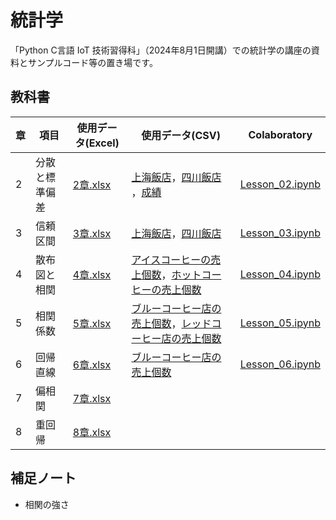 # 統計学
「Python C言語 IoT 技術習得科」（2024年8月1日開講）での統計学の講座の資料とサンプルコード等の置き場です。

## 教科書
| 章 | 項目 | 使用データ(Excel) | 使用データ(CSV) | Colaboratory |
| --- | --- | --- | --- | --- |
| 2 | 分散と標準偏差 | [2章.xlsx](https://github.com/202408pythonciot/Statistics/blob/main/_Textbook/Lesson_02/Sample_Data/2%E7%AB%A0.xlsx?raw=true) | [上海飯店](https://github.com/202408pythonciot/Statistics/blob/main/_Textbook/Lesson_02/Sample_Data/shisen_tofu.csv)，[四川飯店](https://github.com/202408pythonciot/Statistics/blob/main/_Textbook/Lesson_02/Sample_Data/shisen_tofu.csv) ，[成績](https://github.com/202408pythonciot/Statistics/blob/main/_Textbook/Lesson_02/Sample_Data/exam_score.csv) | [Lesson_02.ipynb](https://github.com/202408pythonciot/Statistics/blob/main/_Textbook/Lesson_02/Colaboratory/Lesson_02.ipynb) |
| 3 | 信頼区間 | [3章.xlsx](https://github.com/202408pythonciot/Statistics/blob/main/_Textbook/Lesson_03/Sample_Data/3%E7%AB%A0.xlsx?raw=true) | [上海飯店](https://github.com/202408pythonciot/Statistics/blob/main/_Textbook/Lesson_03/Sample_Data/shanghai_tofu.csv)，[四川飯店](https://github.com/202408pythonciot/Statistics/blob/main/_Textbook/Lesson_03/Sample_Data/shanghai_tofu.csv) | [Lesson_03.ipynb](https://github.com/202408pythonciot/Statistics/blob/main/_Textbook/Lesson_03/Colaboratory/Lesson_03.ipynb) |
| 4 | 散布図と相関 | [4章.xlsx](https://github.com/202408pythonciot/Statistics/blob/main/_Textbook/Lesson_04/Sample_Data/4%E7%AB%A0.xlsx?raw=true) | [アイスコーヒーの売上個数](https://github.com/202408pythonciot/Statistics/blob/main/_Textbook/Lesson_04/Sample_Data/blue_coffee_shop_1_ice.csv)，[ホットコーヒーの売上個数](https://github.com/202408pythonciot/Statistics/blob/main/_Textbook/Lesson_04/Sample_Data/blue_coffee_shop_2_hot.csv) | [Lesson_04.ipynb](https://github.com/202408pythonciot/Statistics/blob/main/_Textbook/Lesson_04/Colaboratory/Lesson_04.ipynb) | 
| 5 | 相関係数 | [5章.xlsx](https://github.com/202408pythonciot/Statistics/blob/main/_Textbook/Lesson_05/Sample_Data/5%E7%AB%A0.xlsx?raw=true) | [ブルーコーヒー店の売上個数](https://github.com/202408pythonciot/Statistics/blob/main/_Textbook/Lesson_05/Sample_Data/blue_coffee_shop.csv)，[レッドコーヒー店の売上個数](https://github.com/202408pythonciot/Statistics/blob/main/_Textbook/Lesson_05/Sample_Data/red_coffee_shop.csv) | [Lesson_05.ipynb](https://github.com/202408pythonciot/Statistics/blob/main/_Textbook/Lesson_05/Colaboratory/Lesson_05.ipynb) |
| 6 | 回帰直線 | [6章.xlsx](https://github.com/202408pythonciot/Statistics/blob/main/_Textbook/Lesson_06/Sample_Data/6%E7%AB%A0.xlsx?raw=true) | [ブルーコーヒー店の売上個数](https://github.com/202408pythonciot/Statistics/blob/main/_Textbook/Lesson_06/Sample_Data/sales_iced_coffee.csv) |[Lesson_06.ipynb](https://github.com/202408pythonciot/Statistics/blob/main/_Textbook/Lesson_06/Colaboratory/Lesson_06.ipynb) |
| 7 | 偏相関 | [7章.xlsx](https://github.com/202408pythonciot/Statistics/blob/main/_Textbook/Lesson_07/Sample_Data/7%E7%AB%A0.xlsx?raw=true) |  |
| 8 | 重回帰 | [8章.xlsx](https://github.com/202408pythonciot/Statistics/blob/main/_Textbook/Lesson_08/Sample_Data/8%E7%AB%A0.xlsx?raw=true) |  |

## 補足ノート
- 相関の強さ
